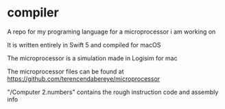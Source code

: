 # compiler
A repo for my programing language for a microprocessor i am working on

It is written entirely in Swift 5 and compiled for macOS

The microprocessor is a simulation made in Logisim for mac

The microprocessor files can be found at https://github.com/terencendabereye/microprocessor

"/Computer 2.numbers" contains the rough instruction code and assembly info
